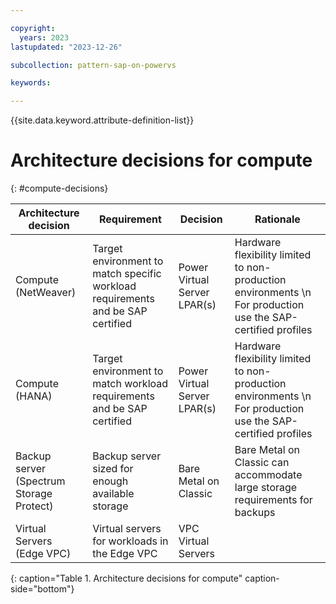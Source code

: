 ```yaml
---

copyright:
  years: 2023
lastupdated: "2023-12-26"

subcollection: pattern-sap-on-powervs

keywords:

---
```


{{site.data.keyword.attribute-definition-list}}

# Architecture decisions for compute
{: #compute-decisions}

| **Architecture decision**                | **Requirement**                                                                 | **Decision**                 | **Rationale**                                                                    |
|-|-|-|-|
| Compute (NetWeaver)                      | Target environment to match specific workload requirements and be SAP certified |Power Virtual Server LPAR(s) |Hardware flexibility limited to non-production environments \n For production use the SAP-certified profiles
| Compute (HANA)                                  | Target environment to match workload requirements and be SAP certified          | Power Virtual Server LPAR(s) |Hardware flexibility limited to non-production environments \n For production use the SAP-certified profiles
| Backup server (Spectrum Storage Protect) | Backup server sized for enough available storage                                | Bare Metal on Classic        |Bare Metal on Classic can accommodate large storage requirements for backups |
| Virtual Servers (Edge VPC)               | Virtual servers for workloads in the Edge VPC                                   | VPC Virtual Servers          |                                                                                  |
{: caption="Table 1. Architecture decisions for compute" caption-side="bottom"}

